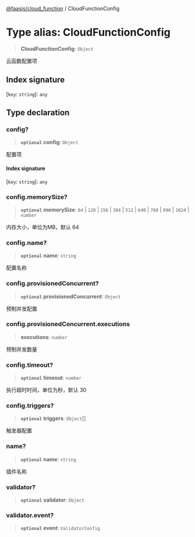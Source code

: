 [@faasjs/cloud_function](../README.md) / CloudFunctionConfig

# Type alias: CloudFunctionConfig

> **CloudFunctionConfig**: `Object`

云函数配置项

## Index signature

 \[`key`: `string`\]: `any`

## Type declaration

### config?

> **`optional`** **config**: `Object`

配置项

#### Index signature

 \[`key`: `string`\]: `any`

### config.memorySize?

> **`optional`** **memorySize**: `64` \| `128` \| `256` \| `384` \| `512` \| `640` \| `768` \| `896` \| `1024` \| `number`

内存大小，单位为MB，默认 64

### config.name?

> **`optional`** **name**: `string`

配置名称

### config.provisionedConcurrent?

> **`optional`** **provisionedConcurrent**: `Object`

预制并发配置

### config.provisionedConcurrent.executions

> **executions**: `number`

预制并发数量

### config.timeout?

> **`optional`** **timeout**: `number`

执行超时时间，单位为秒，默认 30

### config.triggers?

> **`optional`** **triggers**: `Object`[]

触发器配置

### name?

> **`optional`** **name**: `string`

插件名称

### validator?

> **`optional`** **validator**: `Object`

### validator.event?

> **`optional`** **event**: `ValidatorConfig`
